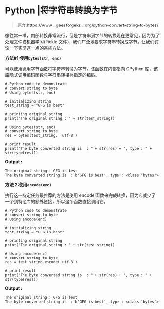 # Python |将字符串转换为字节

> 原文:[https://www . geesforgeks . org/python-convert-string-to-bytes/](https://www.geeksforgeeks.org/python-convert-string-to-bytes/)

像往常一样，内部转换非常流行，但是字符串到字节的转换现在更常见，因为为了处理文件或机器学习(Pickle 文件)，我们广泛地要求字符串转换成字节。让我们讨论一下实现这一点的某些方法。

**方法#1:使用`bytes(str, enc)`**

可以使用通用字节函数将字符串转换为字节。该函数在内部指向 CPython 库，该库隐式调用编码函数将字符串转换为指定的编码。

```
# Python code to demonstrate
# convert string to byte 
# Using bytes(str, enc)

# initializing string 
test_string = "GFG is best"

# printing original string 
print("The original string : " + str(test_string))

# Using bytes(str, enc)
# convert string to byte 
res = bytes(test_string, 'utf-8')

# print result
print("The byte converted string is  : " + str(res) + ", type : " + str(type(res)))
```

**Output :**

```
The original string : GFG is best
The byte converted string is  : b'GFG is best', type : <class 'bytes'>

```

**方法 2:使用`encode(enc)`**

执行这一特定任务最推荐的方法是使用 encode 函数来完成转换，因为它减少了一个到特定库的额外链接，所以这个函数直接调用它。

```
# Python code to demonstrate
# convert string to byte 
# Using encode(enc)

# initializing string 
test_string = "GFG is best"

# printing original string 
print("The original string : " + str(test_string))

# Using encode(enc)
# convert string to byte 
res = test_string.encode('utf-8')

# print result
print("The byte converted string is  : " + str(res) + ", type : " + str(type(res)))
```

**Output :**

```
The original string : GFG is best
The byte converted string is  : b'GFG is best', type : <class 'bytes'>

```